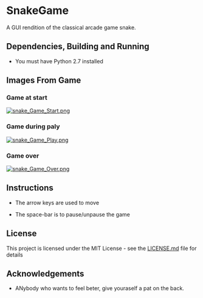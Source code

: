 # SnakeGame

A GUI rendition of the classical arcade game snake.

## Dependencies, Building and Running

* You must have Python 2.7 installed 

## Images From Game
### Game at start
[![snake_Game_Start.png](https://s15.postimg.cc/j6gd22xq3/snake_Game_Start.png)](https://postimg.cc/image/xpni3hquv/)
### Game during paly
[![snake_Game_Play.png](https://s15.postimg.cc/7u3rkbzbv/snake_Game_Play.png)](https://postimg.cc/image/x04pr60lz/)
### Game over
[![snake_Game_Over.png](https://s15.postimg.cc/s1h7coetn/snake_Game_Over.png)](https://postimg.cc/image/8jmjwqhvr/)

## Instructions

* The arrow keys are used to move

* The space-bar is to pause/unpause the game

## License

This project is licensed under the MIT License - see the [LICENSE.md](LICENSE.md) file for details

## Acknowledgements

* ANybody who wants to feel beter, give youraself a pat on the back.

